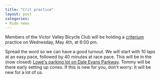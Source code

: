 ```yaml
---
title: "Crit practice"
layout: post
categories:
- Ride news
---
```


Members of the Victor Valley Bicycle Club will be holding a [criterium](https://en.wikipedia.org/wiki/Criterium) practice on Wednesday, May 4th, at 6:00 pm.

Spread the word so we can have a good turnout. We will start with 10 laps at an easy pace, followed by 40 minutes at race pace. This will be in the (now closed) [Lowe's parking lot on Dale Evans Parkway](https://maps.google.com/maps?f=q&source=s_q&hl=en&geocode=&q=Lowe's+near+Dale+Evans+Parkway,+Apple+Valley,+CA&aq=0&sll=37.0625,-95.677068&sspn=116.143266,108.105469&gl=us&ie=UTF8&hq=Lowe's&hnear=Dale+Evans+Pkwy,+Apple+Valley,+California&ll=34.527958,-117.213108&spn=0.004061,0.003299&t=h&z=18). Tommy will be there early setting up cones. If this is new for you, don't worry: It will be new for a lot of us.